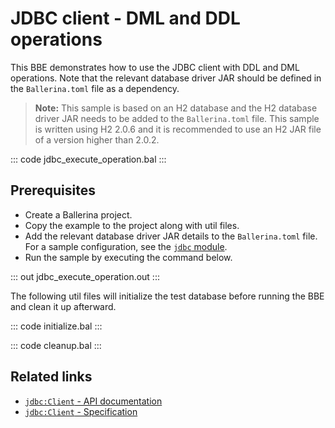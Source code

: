 # JDBC client - DML and DDL operations

This BBE demonstrates how to use the JDBC client with DDL and DML operations. Note that the relevant database driver JAR should be defined in the `Ballerina.toml` file as a dependency.

>**Note:** This sample is based on an H2 database and the H2 database driver JAR needs to be added to the `Ballerina.toml` file. This sample is written using H2 2.0.6 and it is recommended to use an H2 JAR file of a version higher than 2.0.2.

::: code jdbc_execute_operation.bal :::

## Prerequisites
- Create a Ballerina project.
- Copy the example to the project along with util files.
- Add the relevant database driver JAR details to the `Ballerina.toml` file. For a sample configuration, see the [`jdbc` module](https://lib.ballerina.io/ballerinax/java.jdbc/latest/).
- Run the sample by executing the command below.

::: out jdbc_execute_operation.out :::

The following util files will initialize the test database before running the BBE and clean it up afterward.

::: code initialize.bal :::

::: code cleanup.bal :::

## Related links
- [`jdbc:Client` - API documentation](https://lib.ballerina.io/ballerinax/java.jdbc/latest/)
- [`jdbc:Client` - Specification](https://github.com/ballerina-platform/module-ballerinax-java.jdbc/blob/master/docs/spec/spec.md#2-client)
